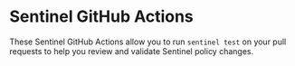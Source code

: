 # Sentinel GitHub Actions
These Sentinel GitHub Actions allow you to run `sentinel test` on your pull requests to help you review and validate Sentinel policy changes.
